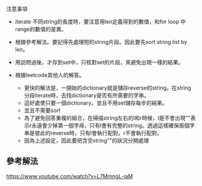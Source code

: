 注意事項
- iterate 不同string的長度時，要注意用len定義得到的數值，和for loop 中range的數值的差異。
- 根據參考解法。要記得先處理短的string片段。因此要先sort string list by len。
- 用訪問過後，才存到set中，只核對set的片段，來避免出現一樣的結果。

- 根據leetcode其他人的解答。
   -  更快的解法是，一開始的dictionary就是儲存reverse的string。在string分段iterate時，去找dictionary是否有所需要的字串。
   -  這好處使只要一個dictionary。並且不用set儲存每步的結果。
   -  並且不需要sort
   -  為了避免回答重複的組合，在掃描string左右的l和r時候，l是不會出現""表示r永遠會少掉第一個字母，只有l會有完整的string。透過這樣確保兩個字串是彼此的reverse時，只有l會執行配對。r不會執行配對。
   -  因為上述設定，因此要把含空string""的狀況分開處理



## 參考解法

https://www.youtube.com/watch?v=L7MmngL-iaM
